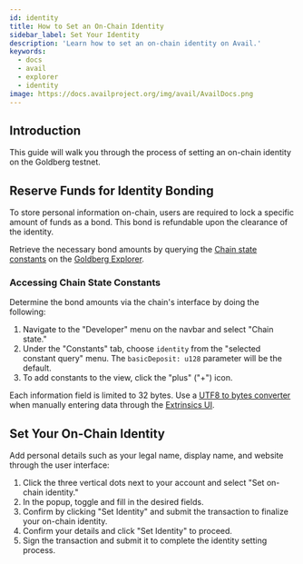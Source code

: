 ```yaml
---
id: identity
title: How to Set an On-Chain Identity
sidebar_label: Set Your Identity
description: 'Learn how to set an on-chain identity on Avail.'
keywords:
  - docs
  - avail
  - explorer
  - identity
image: https://docs.availproject.org/img/avail/AvailDocs.png
---
```


## Introduction

This guide will walk you through the process of setting an on-chain identity on the Goldberg testnet.

## Reserve Funds for Identity Bonding

To store personal information on-chain, users are required to lock a specific amount of funds as a bond. This bond is refundable upon the clearance of the identity.

Retrieve the necessary bond amounts by querying the [<ins>Chain state constants</ins>](https://goldberg.avail.tools/#/chainstate) on the [<ins>Goldberg Explorer</ins>](/docs/about/explorer.md).

### Accessing Chain State Constants

Determine the bond amounts via the chain's interface by doing the following:

1. Navigate to the "Developer" menu on the navbar and select "Chain state."
2. Under the "Constants" tab, choose `identity` from the "selected constant query" menu. The `basicDeposit: u128` parameter will be the default.
3. To add constants to the view, click the "plus" ("+") icon.

Each information field is limited to 32 bytes. Use a [<ins>UTF8 to bytes converter</ins>](https://onlinetools.com/utf8/convert-utf8-to-bytes) when manually entering data through the [<ins>Extrinsics UI</ins>](https://goldberg.avail.tools/#/extrinsics).

## Set Your On-Chain Identity

Add personal details such as your legal name, display name, and website through the user interface:

1. Click the three vertical dots next to your account and select "Set on-chain identity."
2. In the popup, toggle and fill in the desired fields.
3. Confirm by clicking "Set Identity" and submit the transaction to finalize your on-chain identity.
4. Confirm your details and click "Set Identity" to proceed.
5. Sign the transaction and submit it to complete the identity setting process.

